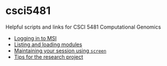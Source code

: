 # csci5481
Helpful scripts and links for CSCI 5481 Computational Genomics

* [Logging in to MSI](logging_in.md)
* [Listing and loading modules](loading_modules.md)
* [Maintaining your session using `screen`](using_screen.md)
* [Tips for the research project](research_project.md)

